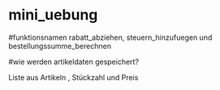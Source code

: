 # mini_uebung

#funktionsnamen
rabatt_abziehen, steuern_hinzufuegen und bestellungssumme_berechnen


#wie werden artikeldaten gespeichert?

Liste aus Artikeln , Stückzahl und Preis
